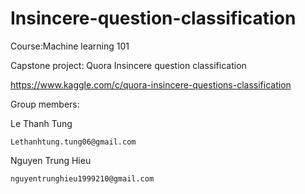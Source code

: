 # Insincere-question-classification

Course:Machine learning 101

Capstone project: Quora Insincere question classification 

  https://www.kaggle.com/c/quora-insincere-questions-classification

Group members:

  Le Thanh Tung
  
    Lethanhtung.tung06@gmail.com
    
  Nguyen Trung Hieu
  
    nguyentrunghieu1999210@gmail.com

